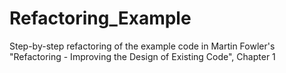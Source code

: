 Refactoring_Example
===================

Step-by-step refactoring of the example code in Martin Fowler's "Refactoring - Improving the Design of Existing Code", Chapter 1
